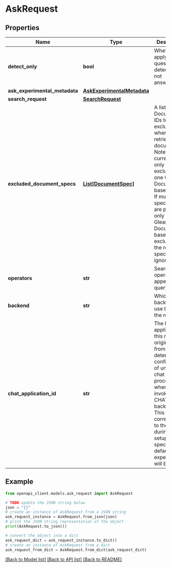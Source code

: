 # AskRequest


## Properties

Name | Type | Description | Notes
------------ | ------------- | ------------- | -------------
**detect_only** | **bool** | Whether to apply only question detection and not answering. | [optional] 
**ask_experimental_metadata** | [**AskExperimentalMetadata**](AskExperimentalMetadata.md) |  | [optional] 
**search_request** | [**SearchRequest**](SearchRequest.md) |  | 
**excluded_document_specs** | [**List[DocumentSpec]**](DocumentSpec.md) | A list of Glean Document IDs to be excluded when retrieving documents. Note that, currently, it only supports exclusion of one Glean Documnet ID based spec. If multiple specifications are provided only the first Glean Document ID based spec is excluded and the remaining specs are ignored. | [optional] 
**operators** | **str** | Search operators to append to the query | [optional] 
**backend** | **str** | Which backend to use to fulfill the requests. | [optional] 
**chat_application_id** | **str** | The ID of the application this request originates from, used to determine the configuration of underlying chat processes when invoking the CHAT backend. This should correspond to the ID set during admin setup. If not specified, the default chat experience will be used. | [optional] 

## Example

```python
from openapi_client.models.ask_request import AskRequest

# TODO update the JSON string below
json = "{}"
# create an instance of AskRequest from a JSON string
ask_request_instance = AskRequest.from_json(json)
# print the JSON string representation of the object
print(AskRequest.to_json())

# convert the object into a dict
ask_request_dict = ask_request_instance.to_dict()
# create an instance of AskRequest from a dict
ask_request_from_dict = AskRequest.from_dict(ask_request_dict)
```
[[Back to Model list]](../README.md#documentation-for-models) [[Back to API list]](../README.md#documentation-for-api-endpoints) [[Back to README]](../README.md)


